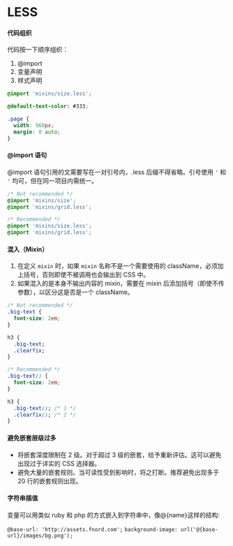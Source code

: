 # LESS

#### 代码组织

代码按一下顺序组织：

1. @import
2. 变量声明
3. 样式声明

```css
@import 'mixins/size.less';

@default-text-color: #333;

.page {
  width: 960px;
  margin: 0 auto;
}
```

#### @import 语句

@import 语句引用的文需要写在一对引号内，.less 后缀不得省略。引号使用 `'` 和 `'` 均可，但在同一项目内需统一。

```css
/* Not recommended */
@import 'mixins/size';
@import 'mixins/grid.less';

/* Recommended */
@import 'mixins/size.less';
@import 'mixins/grid.less';
```

#### 混入（Mixin）

1. 在定义 `mixin` 时，如果 `mixin` 名称不是一个需要使用的 className，必须加上括号，否则即使不被调用也会输出到 CSS 中。
2. 如果混入的是本身不输出内容的 mixin，需要在 mixin 后添加括号（即使不传参数），以区分这是否是一个 className。

```css
/* Not recommended */
.big-text {
  font-size: 2em;
}

h3 {
  .big-text;
  .clearfix;
}

/* Recommended */
.big-text() {
  font-size: 2em;
}

h3 {
  .big-text(); /* 1 */
  .clearfix(); /* 2 */
}
```

#### 避免嵌套层级过多

- 将嵌套深度限制在 2 级。对于超过 3 级的嵌套，给予重新评估。这可以避免出现过于详实的 CSS 选择器。
- 避免大量的嵌套规则。当可读性受到影响时，将之打断。推荐避免出现多于 20 行的嵌套规则出现。

#### 字符串插值

变量可以用类似 ruby 和 php 的方式嵌入到字符串中，像@{name}这样的结构:

`@base-url: 'http://assets.fnord.com';`
`background-image: url('@{base-url}/images/bg.png');`

